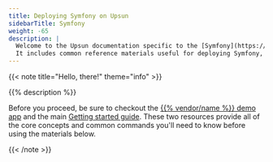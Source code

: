 ```yaml
---
title: Deploying Symfony on Upsun
sidebarTitle: Symfony
weight: -65
description: |
  Welcome to the Upsun documentation specific to the [Symfony](https://www.symfony.com/) framework on Upsun.
  It includes common reference materials useful for deploying Symfony, but also external community and blog resources that cover more advanced topics relevant for the framework.
---
```


{{< note title="Hello, there!" theme="info" >}}

{{% description %}}

Before you proceed, be sure to checkout the [{{% vendor/name %}} demo app](https://console.upsun.com/projects/create-project) and the main [Getting started guide](/get-started/here/_index.md). These two resources provide all of the core concepts and common commands you'll need to know before using the materials below.

{{< /note >}}

[//]: # (## Getting started)

[//]: # ()
[//]: # (- [Upsun demo application]&#40;https://console.upsun.com/projects/create-project&#41;)

[//]: # (- [Upsun Getting started guide]&#40;/get-started/here/_index.md&#41;)

[//]: # (- [What is Upsun?]&#40;/learn/overview&#41;)

[//]: # ()
[//]: # (## Documentation)

[//]: # ()
[//]: # (- [PHP documentation]&#40;/languages/php/&#41;)

[//]: # (- [Extensions]&#40;/languages/php/extensions&#41;)

[//]: # (- [Performance tuning]&#40;/languages/php/tuning&#41;)

[//]: # (- [PHP-FPM sizing]&#40;/languages/php/fpm&#41;)

[//]: # (- [Swoole on Upsun]&#40;/languages/php/swoole&#41;)

[//]: # (- [Authenticated Composer]&#40;/languages/php/composer-auth&#41;)

[//]: # ()
[//]: # (## Community content)

[//]: # ()
[//]: # (- [Symfony topics]&#40;https://support.platform.sh/hc/en-us/search?utf8=%E2%9C%93&query=symfony&#41;)

[//]: # (- [PHP topics]&#40;https://support.platform.sh/hc/en-us/search?utf8=%E2%9C%93&query=php&#41;)

[//]: # ()
[//]: # (<!-- ## Blogs -->)

[//]: # ()
[//]: # (<!-- ## Video -->)
